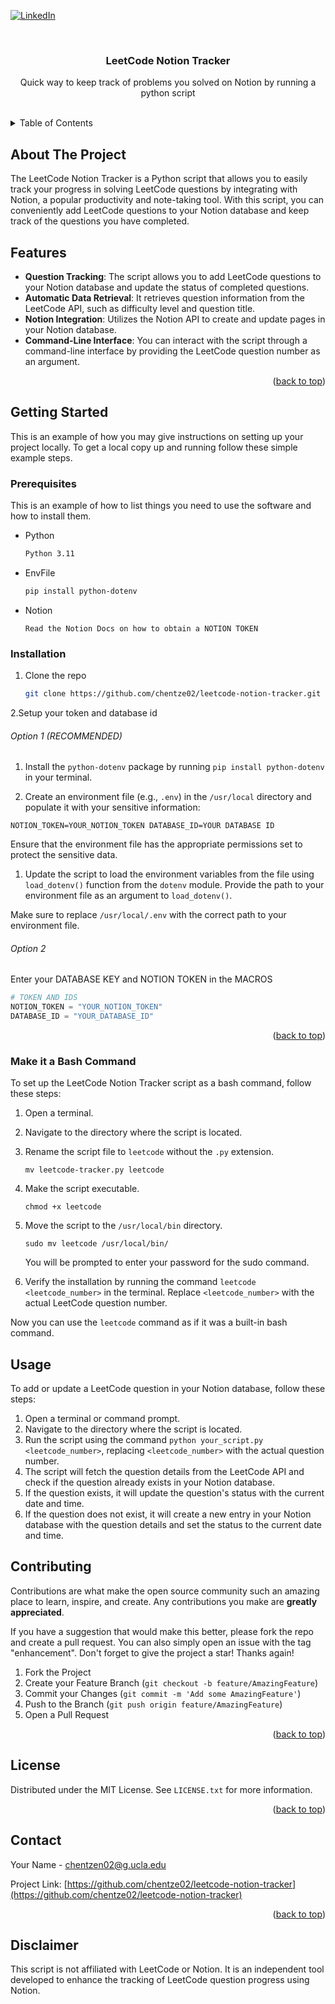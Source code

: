 <!-- Improved compatibility of back to top link: See: https://github.com/othneildrew/Best-README-Template/pull/73 -->

<a name="readme-top"></a>

<!--
*** Thanks for checking out the Best-README-Template. If you have a suggestion
*** that would make this better, please fork the repo and create a pull request
*** or simply open an issue with the tag "enhancement".
*** Don't forget to give the project a star!
*** Thanks again! Now go create something AMAZING! :D
-->

<!-- PROJECT SHIELDS -->
<!--
*** I'm using markdown "reference style" links for readability.
            *** Reference links are enclosed in brackets [ ] instead of parentheses ( ).
*** See the bottom of this document for the declaration of the reference variables
*** for contributors-url, forks-url, etc. This is an optional, concise syntax you may use.
*** https://www.markdownguide.org/basic-syntax/#reference-style-links
-->

[![LinkedIn][linkedin-shield]][linkedin-url]

<!-- PROJECT LOGO -->
<br />
<div align="center">

<h3 align="center">LeetCode Notion Tracker</h3>

<p align="center">
    Quick way to keep track of problems you solved on Notion by running a python script
    <br />
    <br />
  </p>
</div>

<!-- TABLE OF CONTENTS -->
<details>
  <summary>Table of Contents</summary>
  <ol>
    <li>
      <a href="#about-the-project">About The Project</a>
    </li>
    <li>
      <a href="#getting-started">Getting Started</a>
      <ul>
        <li><a href="#prerequisites">Prerequisites</a></li>
        <li><a href="#installation">Installation</a></li>
      </ul>
    </li>
    <li><a href="#usage">Usage</a></li>
    <li><a href="#roadmap">Roadmap</a></li>
    <li><a href="#contributing">Contributing</a></li>
    <li><a href="#license">License</a></li>
    <li><a href="#contact">Contact</a></li>
    <li><a href="#acknowledgments">Acknowledgments</a></li>
  </ol>
</details>

<!-- ABOUT THE PROJECT -->

## About The Project

The LeetCode Notion Tracker is a Python script that allows you to easily track
your progress in solving LeetCode questions by integrating with Notion, a
popular productivity and note-taking tool. With this script, you can
conveniently add LeetCode questions to your Notion database and keep track of
the questions you have completed.

## Features

- **Question Tracking**: The script allows you to add LeetCode questions to your
  Notion database and update the status of completed questions.
- **Automatic Data Retrieval**: It retrieves question information from the
  LeetCode API, such as difficulty level and question title.
- **Notion Integration**: Utilizes the Notion API to create and update pages in
  your Notion database.
- **Command-Line Interface**: You can interact with the script through a
  command-line interface by providing the LeetCode question number as an
  argument.

<p align="right">(<a href="#readme-top">back to top</a>)</p>

<!-- GETTING STARTED -->

## Getting Started

This is an example of how you may give instructions on setting up your project
locally. To get a local copy up and running follow these simple example steps.

### Prerequisites

This is an example of how to list things you need to use the software and how to
install them.

- Python
  ```sh
  Python 3.11
  ```
- EnvFile
  ```sh
  pip install python-dotenv
  ```
- Notion
  ```
  Read the Notion Docs on how to obtain a NOTION TOKEN
  ```

### Installation

1. Clone the repo
   ```sh
   git clone https://github.com/chentze02/leetcode-notion-tracker.git
   ```

2.Setup your token and database id

###### Option 1 (RECOMMENDED)

1. Install the `python-dotenv` package by running `pip install python-dotenv` in
   your terminal.

2. Create an environment file (e.g., `.env`) in the `/usr/local` directory and
   populate it with your sensitive information:

`NOTION_TOKEN=YOUR_NOTION_TOKEN DATABASE_ID=YOUR DATABASE ID`

Ensure that the environment file has the appropriate permissions set to protect
the sensitive data.

1. Update the script to load the environment variables from the file using
   `load_dotenv()` function from the `dotenv` module. Provide the path to your
   environment file as an argument to `load_dotenv()`.

Make sure to replace `/usr/local/.env` with the correct path to your environment
file.

###### Option 2

Enter your DATABASE KEY and NOTION TOKEN in the MACROS

```python
# TOKEN AND IDS
NOTION_TOKEN = "YOUR_NOTION_TOKEN" 
DATABASE_ID = "YOUR_DATABASE_ID"
```

<p align="right">(<a href="#readme-top">back to top</a>)</p>

### Make it a Bash Command

To set up the LeetCode Notion Tracker script as a bash command, follow these
steps:

1. Open a terminal.
2. Navigate to the directory where the script is located.
3. Rename the script file to `leetcode` without the `.py` extension.

   `mv leetcode-tracker.py leetcode`

4. Make the script executable.

   `chmod +x leetcode`

5. Move the script to the `/usr/local/bin` directory.

   `sudo mv leetcode /usr/local/bin/`

   You will be prompted to enter your password for the sudo command.
6. Verify the installation by running the command `leetcode <leetcode_number>`
   in the terminal. Replace `<leetcode_number>` with the actual LeetCode
   question number.

Now you can use the `leetcode` command as if it was a built-in bash command.

<!-- USAGE EXAMPLES -->

## Usage

To add or update a LeetCode question in your Notion database, follow these
steps:

1. Open a terminal or command prompt.
2. Navigate to the directory where the script is located.
3. Run the script using the command `python your_script.py <leetcode_number>`,
   replacing `<leetcode_number>` with the actual question number.
4. The script will fetch the question details from the LeetCode API and check if
   the question already exists in your Notion database.
5. If the question exists, it will update the question's status with the current
   date and time.
6. If the question does not exist, it will create a new entry in your Notion
   database with the question details and set the status to the current date and
   time.

<!-- CONTRIBUTING -->

## Contributing

Contributions are what make the open source community such an amazing place to
learn, inspire, and create. Any contributions you make are **greatly
appreciated**.

If you have a suggestion that would make this better, please fork the repo and
create a pull request. You can also simply open an issue with the tag
"enhancement". Don't forget to give the project a star! Thanks again!

1. Fork the Project
2. Create your Feature Branch (`git checkout -b feature/AmazingFeature`)
3. Commit your Changes (`git commit -m 'Add some AmazingFeature'`)
4. Push to the Branch (`git push origin feature/AmazingFeature`)
5. Open a Pull Request

<p align="right">(<a href="#readme-top">back to top</a>)</p>

<!-- LICENSE -->

## License

Distributed under the MIT License. See `LICENSE.txt` for more information.

<p align="right">(<a href="#readme-top">back to top</a>)</p>

<!-- CONTACT -->

## Contact

Your Name - chentzen02@g.ucla.edu

Project Link:
[https://github.com/chentze02/leetcode-notion-tracker](https://github.com/chentze02/leetcode-notion-tracker)

<p align="right">(<a href="#readme-top">back to top</a>)</p>

## Disclaimer

This script is not affiliated with LeetCode or Notion. It is an independent tool
developed to enhance the tracking of LeetCode question progress using Notion.

<!-- MARKDOWN LINKS & IMAGES -->
<!-- https://www.markdownguide.org/basic-syntax/#reference-style-links -->


[linkedin-shield]: https://img.shields.io/badge/-LinkedIn-black.svg?style=for-the-badge&logo=linkedin&colorB=555
[linkedin-url]: https://www.linkedin.com/in/chentzen02/
[product-screenshot]: images/screenshot.png
